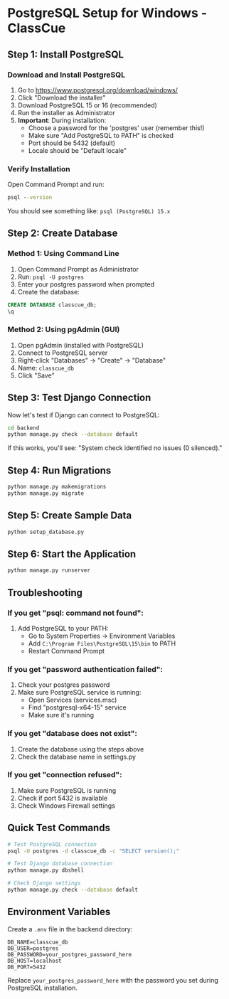 # PostgreSQL Setup for Windows - ClassCue

## Step 1: Install PostgreSQL

### Download and Install PostgreSQL
1. Go to https://www.postgresql.org/download/windows/
2. Click "Download the installer"
3. Download PostgreSQL 15 or 16 (recommended)
4. Run the installer as Administrator
5. **Important**: During installation:
   - Choose a password for the 'postgres' user (remember this!)
   - Make sure "Add PostgreSQL to PATH" is checked
   - Port should be 5432 (default)
   - Locale should be "Default locale"

### Verify Installation
Open Command Prompt and run:
```cmd
psql --version
```
You should see something like: `psql (PostgreSQL) 15.x`

## Step 2: Create Database

### Method 1: Using Command Line
1. Open Command Prompt as Administrator
2. Run: `psql -U postgres`
3. Enter your postgres password when prompted
4. Create the database:
```sql
CREATE DATABASE classcue_db;
\q
```

### Method 2: Using pgAdmin (GUI)
1. Open pgAdmin (installed with PostgreSQL)
2. Connect to PostgreSQL server
3. Right-click "Databases" → "Create" → "Database"
4. Name: `classcue_db`
5. Click "Save"

## Step 3: Test Django Connection

Now let's test if Django can connect to PostgreSQL:

```bash
cd backend
python manage.py check --database default
```

If this works, you'll see: "System check identified no issues (0 silenced)."

## Step 4: Run Migrations

```bash
python manage.py makemigrations
python manage.py migrate
```

## Step 5: Create Sample Data

```bash
python setup_database.py
```

## Step 6: Start the Application

```bash
python manage.py runserver
```

## Troubleshooting

### If you get "psql: command not found":
1. Add PostgreSQL to your PATH:
   - Go to System Properties → Environment Variables
   - Add `C:\Program Files\PostgreSQL\15\bin` to PATH
   - Restart Command Prompt

### If you get "password authentication failed":
1. Check your postgres password
2. Make sure PostgreSQL service is running:
   - Open Services (services.msc)
   - Find "postgresql-x64-15" service
   - Make sure it's running

### If you get "database does not exist":
1. Create the database using the steps above
2. Check the database name in settings.py

### If you get "connection refused":
1. Make sure PostgreSQL is running
2. Check if port 5432 is available
3. Check Windows Firewall settings

## Quick Test Commands

```bash
# Test PostgreSQL connection
psql -U postgres -d classcue_db -c "SELECT version();"

# Test Django database connection
python manage.py dbshell

# Check Django settings
python manage.py check --database default
```

## Environment Variables

Create a `.env` file in the backend directory:

```env
DB_NAME=classcue_db
DB_USER=postgres
DB_PASSWORD=your_postgres_password_here
DB_HOST=localhost
DB_PORT=5432
```

Replace `your_postgres_password_here` with the password you set during PostgreSQL installation.
